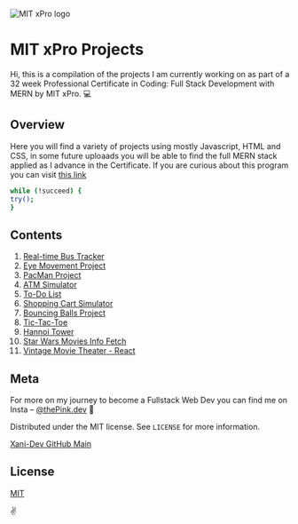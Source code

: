 
![MIT xPro logo](https://user-images.githubusercontent.com/71361700/111552144-1ab6ee00-8758-11eb-91e3-996779473307.png)


# MIT xPro Projects

Hi, this is a compilation of the projects I am currently working on as part of a 32 week Professional Certificate in Coding: Full Stack Development with MERN by MIT xPro. 💻

## Overview

Here you will find a variety of projects using mostly Javascript, HTML and CSS, in some future uploaads you will be able to find the full MERN stack applied as I advance in the Certificate.  If you are curious about this program you can visit [this link](https://xpro.mit.edu/announcements/) 

```bash
while (!succeed) {
try();
}
```

## Contents

 1. [Real-time Bus Tracker](https://github.com/xani-dev/MIT-Projects/tree/main/Real-Time-Bus-Tracker)
 2. [Eye Movement Project](https://github.com/xani-dev/MIT-Projects/tree/main/Eye-Movement)
 3. [PacMan Project](https://github.com/xani-dev/MIT-Projects/tree/main/PacMan-Factory)
 4. [ATM Simulator](https://github.com/xani-dev/MIT-Projects/tree/main/ATM)
 5. [To-Do List](https://github.com/xani-dev/MIT-Projects/tree/main/ToDo-List)
 6. [Shopping Cart Simulator](https://github.com/xani-dev/MIT-Projects/tree/main/ShoppingCart)
 7. [Bouncing Balls Project](https://github.com/xani-dev/MIT-Projects/tree/main/BouncingBalls)
 8. [Tic-Tac-Toe](https://github.com/xani-dev/MIT-Projects/tree/main/TicTacToe)
 9. [Hannoi Tower](https://github.com/xani-dev/MIT-Projects/tree/main/HannoiTower)
 10. [Star Wars Movies Info Fetch](https://github.com/xani-dev/MIT-Projects/tree/main/StarWars)
11. [Vintage Movie Theater - React](https://github.com/xani-dev/MIT-Projects/tree/main/VintageMovies-SPA)
## Meta

For more on my journey to become a Fullstack Web Dev you can find me on Insta – [@thePink.dev](https://instagram.com/thepink.dev) 📸

Distributed under the MIT license. See ``LICENSE`` for more information.

[Xani-Dev GitHub Main](https://github.com/xani-dev/)

## License
[MIT](https://choosealicense.com/licenses/mit/)

✌️
